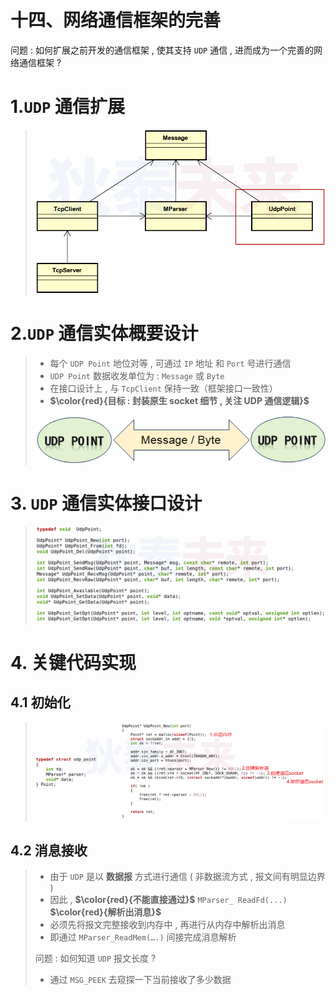 # 十四、网络通信框架的完善

问题 : 如何扩展之前开发的通信框架 , 使其支持 `UDP` 通信 , 进而成为一个完善的网络通信框架 ? 

# 1.`UDP` 通信扩展

><img src="./assets/image-20230911155210019.png" alt="image-20230911155210019" />
>
>

# 2.`UDP` 通信实体概要设计

>- 每个 `UDP Point` 地位对等 , 可通过 `IP` 地址 和 `Port` 号进行通信
>- `UDP Point` 数据收发单位为 : `Message` 或 `Byte`
>- 在接口设计上 , 与 `TcpClient` 保持一致（框架接口一致性）
>- **$\color{red}{目标 : 封装原生 socket 细节 , 关注 UDP 通信逻辑}$**
>
><img src="./assets/image-20230911155507738.png" alt="image-20230911155507738" />

# 3. `UDP` 通信实体接口设计

><img src="./assets/image-20230911155949976.png" alt="image-20230911155949976" />

# 4. 关键代码实现

## 4.1 初始化

><img src="./assets/image-20230911161541174.png" alt="image-20230911161541174" />

## 4.2 消息接收

>- 由于 `UDP` 是以 **数据报** 方式进行通信 ( 非数据流方式 , 报文间有明显边界 )
>- 因此 , **$\color{red}{不能直接通过}$** `MParser_ ReadFd(...)` **$\color{red}{解析出消息}$**
>- 必须先将报文完整接收到内存中 , 再进行从内存中解析出消息
>- 即通过 `MParser_ReadMem(….)` 间接完成消息解析
>
>问题 : 如何知道 `UDP` 报文长度 ?
>
>- 通过 `MSG_PEEK` 去窥探一下当前接收了多少数据
>
>

